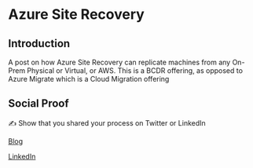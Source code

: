 # Azure Site Recovery

## Introduction

A post on how Azure Site Recovery can replicate machines from any On-Prem Physical or Virtual, or AWS. This is a BCDR offering, as opposed to Azure Migrate which is a Cloud Migration offering

## Social Proof

✍️ Show that you shared your process on Twitter or LinkedIn

[Blog](https://michaeldurkan.com/2021/11/16/100daysofcloud-day19-azuresiterecovery/)

[LinkedIn](https://www.linkedin.com/posts/michael-durkan-1a72a759_100-days-of-cloudday-19-azure-site-recovery-activity-6857980963016761344-lIek)
